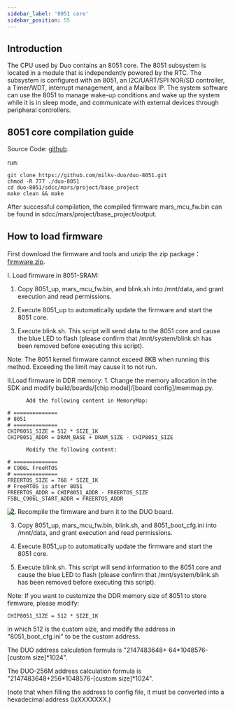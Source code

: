 ```yaml
---
sidebar_label: '8051 core'
sidebar_position: 55
---
```


## Introduction

The CPU used by Duo contains an 8051 core. The 8051 subsystem is located in a module that is independently powered by the RTC. The subsystem is configured with an 8051, an I2C/UART/SPI NOR/SD controller, a Timer/WDT, interrupt management, and a Mailbox IP. The system software can use the 8051 to manage wake-up conditions and wake up the system while it is in sleep mode, and communicate with external devices through peripheral controllers.

## 8051 core compilation guide

Source Code: [github](https://github.com/milkv-duo/duo-8051.git).

run:
```
git clone https://github.com/milkv-duo/duo-8051.git
chmod -R 777 ./duo-8051
cd duo-8051/sdcc/mars/project/base_project
make clean && make
```
After successful compilation, the compiled firmware mars_mcu_fw.bin can be found in sdcc/mars/project/base_project/output.


## How to load firmware

First download the firmware and tools and unzip the zip package：[firmware.zip](https://github.com/milkv-duo/duo-8051/releases/download/Duo-8051-V1.0/firmware.zip).

Ⅰ. Load firmware in 8051-SRAM:

1. Copy 8051_up, mars_mcu_fw.bin, and blink.sh into /mnt/data, and grant execution and read permissions.

2. Execute 8051_up to automatically update the firmware and start the 8051 core.

3. Execute blink.sh. This script will send data to the 8051 core and cause the blue LED to flash (please confirm that /mnt/system/blink.sh has been removed before executing this script).

Note: The 8051 kernel firmware cannot exceed 8KB when running this method. Exceeding the limit may cause it to not run.

Ⅱ.Load firmware in DDR memory:
        1. Change the memory allocation in the SDK and modify build/boards/[chip model]/[board config]/memmap.py.

          Add the following content in MemoryMap:
```
# ==============
# 8051
# ==============
CHIP8051_SIZE = 512 * SIZE_1K
CHIP8051_ADDR = DRAM_BASE + DRAM_SIZE - CHIP8051_SIZE
```

          Modify the following content:
```
# ==============
# C906L FreeRTOS
# ==============
FREERTOS_SIZE = 768 * SIZE_1K
# FreeRTOS is after 8051
FREERTOS_ADDR = CHIP8051_ADDR - FREERTOS_SIZE
FSBL_C906L_START_ADDR = FREERTOS_ADDR
```
        
<Image src='/docs/duo/8051core/memmap_modify.webp' maxWidth='80%' align='left' />

2. Recompile the firmware and burn it to the DUO board.

3. Copy 8051_up, mars_mcu_fw.bin, blink.sh, and 8051_boot_cfg.ini into /mnt/data, and grant execution and read permissions.

4. Execute 8051_up to automatically update the firmware and start the 8051 core.

5. Execute blink.sh. This script will send information to the 8051 core and cause the blue LED to flash (please confirm that /mnt/system/blink.sh has been removed before executing this script).

Note: If you want to customize the DDR memory size of 8051 to store firmware, please modify:
```
CHIP8051_SIZE = 512 * SIZE_1K
```
in which 512 is the custom size, and modify the address in "8051_boot_cfg.ini" to be the custom address. 

The DUO address calculation formula is "2147483648+ 64*1048576-[custom size]*1024".

The DUO-256M address calculation formula is "2147483648+256*1048576-[custom size]*1024".

(note that when filling the address to config file, it must be converted into a hexadecimal address 0xXXXXXXX.)
